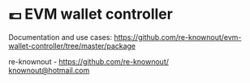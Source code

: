 # 💷 EVM wallet controller

Documentation and use cases: https://github.com/re-knownout/evm-wallet-controller/tree/master/package

re-knownout - https://github.com/re-knownout/
<br>knownout@hotmail.com
